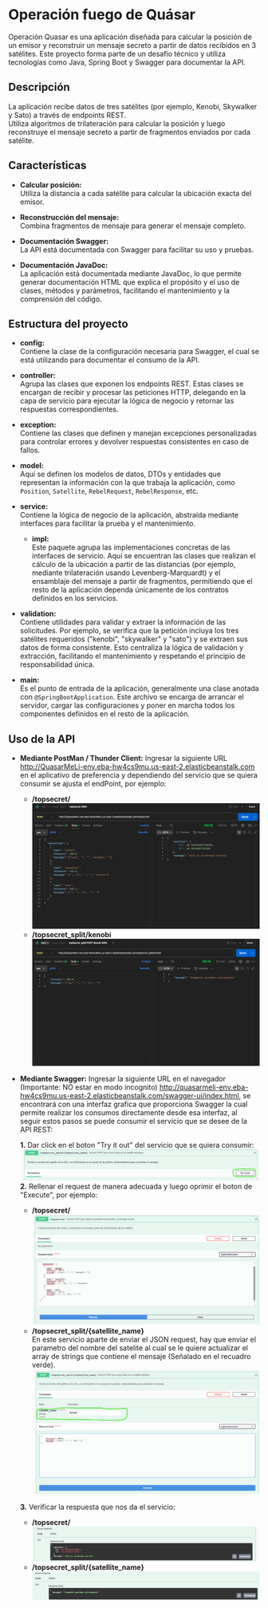 # Operación fuego de Quásar

Operación Quasar es una aplicación diseñada para calcular la posición de un emisor y reconstruir un mensaje secreto a partir de datos recibidos en 3 satélites. Este proyecto forma parte de un desafío técnico y utiliza tecnologías como Java, Spring Boot y Swagger para documentar la API.

## Descripción

La aplicación recibe datos de tres satélites (por ejemplo, Kenobi, Skywalker y Sato) a través de endpoints REST.  
Utiliza algoritmos de trilateración para calcular la posición y luego reconstruye el mensaje secreto a partir de fragmentos enviados por cada satélite.

## Características

- **Calcular posición:**  
  Utiliza la distancia a cada satélite para calcular la ubicación exacta del emisor.

- **Reconstrucción del mensaje:**  
  Combina fragmentos de mensaje para generar el mensaje completo.

- **Documentación Swagger:**  
  La API está documentada con Swagger para facilitar su uso y pruebas.

- **Documentación JavaDoc:**  
  La aplicación está documentada mediante JavaDoc, lo que permite generar documentación HTML que explica el propósito y el uso de clases, métodos y parámetros, facilitando el mantenimiento y la comprensión del código.

## Estructura del proyecto

- **config:**  
  Contiene la clase de la configuración necesaria para Swagger, el cual se está utilizando para documentar el consumo de la API.

- **controller:**  
  Agrupa las clases que exponen los endpoints REST. Estas clases se encargan de recibir y procesar las peticiones HTTP, delegando en la capa de servicio para ejecutar la lógica de negocio y retornar las respuestas correspondientes.

- **exception:**  
  Contiene las clases que definen y manejan excepciones personalizadas para controlar errores y devolver respuestas consistentes en caso de fallos.

- **model:**  
  Aquí se definen los modelos de datos, DTOs y entidades que representan la información con la que trabaja la aplicación, como `Position`, `Satellite`, `RebelRequest`, `RebelResponse`, etc.

- **service:**  
  Contiene la lógica de negocio de la aplicación, abstraída mediante interfaces para facilitar la prueba y el mantenimiento.

  - **impl:**  
    Este paquete agrupa las implementaciones concretas de las interfaces de servicio. Aquí se encuentran las clases que realizan el cálculo de la ubicación a partir de las distancias (por ejemplo, mediante trilateración usando Levenberg-Marquardt) y el ensamblaje del mensaje a partir de fragmentos, permitiendo que el resto de la aplicación dependa únicamente de los contratos definidos en los servicios.

- **validation:**  
  Contiene utilidades para validar y extraer la información de las solicitudes. Por ejemplo, se verifica que la petición incluya los tres satélites requeridos ("kenobi", "skywalker" y "sato") y se extraen sus datos de forma consistente. Esto centraliza la lógica de validación y extracción, facilitando el mantenimiento y respetando el principio de responsabilidad única.

- **main:**  
  Es el punto de entrada de la aplicación, generalmente una clase anotada con `@SpringBootApplication`. Este archivo se encarga de arrancar el servidor, cargar las configuraciones y poner en marcha todos los componentes definidos en el resto de la aplicación.

## Uso de la API

- **Mediante PostMan / Thunder Client:**
  Ingresar la siguiente URL http://QuasarMeLi-env.eba-hw4cs9mu.us-east-2.elasticbeanstalk.com en el aplicativo de preferencia y dependiendo del servicio que se quiera consumir se ajusta el endPoint, por ejemplo:

  - **/topsecret/**  
  ![Diagrama del sistema](multimedia/topsecretPostman.png)
  - **/topsecret_split/kenobi**
  ![Diagrama del sistema](multimedia/topsecret_splitKenobi.png)

- **Mediante Swagger:**
  Ingresar la siguiente URL en el navegador (Importante: NO estar en modo incognito) http://quasarmeli-env.eba-hw4cs9mu.us-east-2.elasticbeanstalk.com/swagger-ui/index.html, se encontrará con una interfaz grafica que proporciona Swagger la cual permite realizar los consumos directamente desde esa interfaz, al seguir estos pasos se puede consumir el servicio que se desee de la API REST:  

  **1.** Dar click en el boton "Try it out" del servicio que se quiera consumir:
  ![Diagrama del sistema](multimedia/exampleTry.png)
  **2.** Rellenar el request de manera adecuada y luego oprimir el boton de "Execute", por ejemplo:

  - **/topsecret/**  
    ![Diagrama del sistema](multimedia/topsecretSwagger.png)
  - **/topsecret_split/{satellite_name}**  
  En este servicio aparte de enviar el JSON request, hay que enviar el parametro del nombre del satelite al cual se le quiere actualizar el array de strings que contiene el mensaje (Señalado en el recuadro verde).
    ![Diagrama del sistema](multimedia/topsecret_splitSwaggerKenobi.png)

  **3.** Verificar la respuesta que nos da el servicio:
  - **/topsecret/**  
  ![Diagrama del sistema](multimedia/topsecretSwaggerResponse.png)
  - **/topsecret_split/{satellite_name}**  
  ![Diagrama del sistema](multimedia/topsecret_splitSwaggerResponse.png)